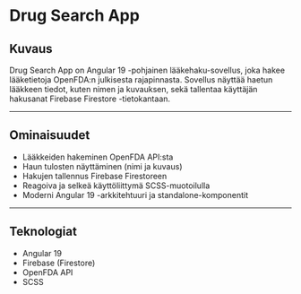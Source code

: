 # Drug Search App

## Kuvaus
Drug Search App on Angular 19 -pohjainen lääkehaku-sovellus, joka hakee lääketietoja OpenFDA:n julkisesta rajapinnasta. Sovellus näyttää haetun lääkkeen tiedot, kuten nimen ja kuvauksen, sekä tallentaa käyttäjän hakusanat Firebase Firestore -tietokantaan.

---

## Ominaisuudet

- Lääkkeiden hakeminen OpenFDA API:sta
- Haun tulosten näyttäminen (nimi ja kuvaus)
- Hakujen tallennus Firebase Firestoreen
- Reagoiva ja selkeä käyttöliittymä SCSS-muotoilulla
- Moderni Angular 19 -arkkitehtuuri ja standalone-komponentit

---

## Teknologiat

- Angular 19
- Firebase (Firestore)
- OpenFDA API
- SCSS